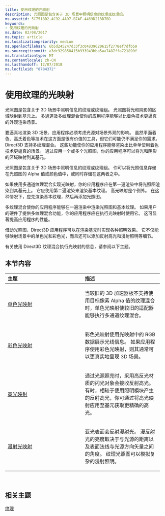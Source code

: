 ```yaml
---
title: 使用纹理的光映射
description: 光照图是包含关于 3D 场景中照明信息的纹理或纹理组。
ms.assetid: 5C7518D2-AC92-4A97-B7AF-4469D213D7BD
keywords:
- 使用纹理的光映射
ms.date: 02/08/2017
ms.topic: article
ms.localizationpriority: medium
ms.openlocfilehash: 6b5d245247d33f3c04839620615f2778ef7dfb59
ms.sourcegitcommit: a3dc929858415b933943bba5aa7487ffa721899f
ms.translationtype: MT
ms.contentlocale: zh-CN
ms.lasthandoff: 12/07/2018
ms.locfileid: "8784372"
---
```

# <a name="light-mapping-with-textures"></a>使用纹理的光映射


光照图是包含关于 3D 场景中照明信息的纹理或纹理组。 光照图将光和阴影的区域映射到基元上。 多通道及多纹理混合使你的应用程序能够以比着色技术更逼真的外观渲染场景。

要逼真地渲染 3D 场景，应用程序必须考虑光源对场景外观的影响。 虽然平面着色、高氏着色等技术在这方面是很有价值的工具，但它们可能仍不满足你的需求。 Direct3D 支持多纹理混合。 这些功能使你的应用程序能够渲染出比单单使用着色技术更逼真的场景。 通过应用一个或多个光照图，你的应用程序可以将光和阴影的区域映射到其基元。

光照图是包含关于 3D 场景中照明信息的纹理或纹理组。 你可以将光照信息存储在光照图的 Alpha 值或颜色值中，或同时存储在这两者之中。

如果使用多通道纹理混合实现光映射，你的应用程序应在第一遍渲染中将光照图渲染到其基元上。 它应使用第二遍渲染来渲染基本纹理。 高光映射是个例外。 在这种情况下，应先渲染基本纹理，然后再添加光照图。

多纹理混合使你的应用程序能够在一遍渲染中渲染光照图和基本纹理。 如果用户的硬件了提供多纹理混合功能，你的应用程序应在执行光映射时使用它。 这可显著提高应用程序的性能。

借助光照图，Direct3D 应用程序可以在渲染基元时实现各种照明效果。 它不仅能够映射场景中的单色光和彩色光，而且还可以添加反射高光和漫射照明等细节。

有关使用 Direct3D 纹理混合执行光映射的信息，请参阅以下主题。

## <a name="span-idin-this-sectionspanin-this-section"></a><span id="in-this-section"></span>本节内容


<table>
<colgroup>
<col width="50%" />
<col width="50%" />
</colgroup>
<thead>
<tr class="header">
<th align="left">主题</th>
<th align="left">描述</th>
</tr>
</thead>
<tbody>
<tr class="odd">
<td align="left"><p><a href="monochrome-light-maps.md">单色光映射</a></p></td>
<td align="left"><p>当较旧的 3D 加速器板不支持使用目标像素 Alpha 值的纹理混合时，单色光映射使较旧的适配器能够执行多通道纹理混合。</p></td>
</tr>
<tr class="even">
<td align="left"><p><a href="color-light-maps.md">彩色光映射</a></p></td>
<td align="left"><p>彩色光映射使用光映射中的 RGB 数据展示光线信息。 如果应用程序使用彩色光映射，则其通常可以更真实地呈现 3D 场景。</p></td>
</tr>
<tr class="odd">
<td align="left"><p><a href="specular-light-maps.md">高光映射</a></p></td>
<td align="left"><p>通过光源照亮时，采用高反光材质的闪光对象会接收反射高光。 有时，相较于使用照明模块产生的反射高光，你可通过将高光映射应用至基元获取更精确的高光。</p></td>
</tr>
<tr class="even">
<td align="left"><p><a href="diffuse-light-maps.md">漫射光映射</a></p></td>
<td align="left"><p>亚光表面会反射漫射光。 漫反射光的亮度取决于与光源的距离以及表面法线与光源方向矢量之间的角度。 纹理光照图可以模拟复杂的漫射照明。</p></td>
</tr>
</tbody>
</table>

 

## <a name="span-idrelated-topicsspanrelated-topics"></a><span id="related-topics"></span>相关主题


[纹理](textures.md)

 

 




